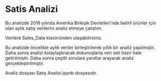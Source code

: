 # Satis Analizi
Bu analizde 2019 yılında Amerika Birleşik Devletleri'nde belirli ürünler için olan aylık satış verilerini analiz etmeye çalıştım.

Verilere Sales_Data klasöründen ulaşabilirsiniz. 

Bu analizde öncelikle aylık veriler birleştirilerek yıllık bir analiz yapılmıştır. Daha sonra analizi kolaylaştıracak dokunuşlarla veri seti hazır hale getirilmiştir. Daha sonra çeşitli sorulara yanıtlar arayarak analiz gerçekleştirilmiştir.

Analiz dosyası Satış Analizi.ipynb dosyasıdır. 














